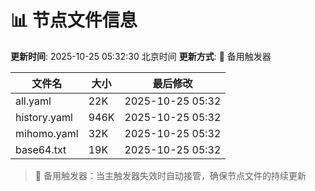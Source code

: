 # 📊 节点文件信息

**更新时间**: 2025-10-25 05:32:30 北京时间
**更新方式**: 🔄 备用触发器

| 文件名 | 大小 | 最后修改 |
|--------|------|----------|
| all.yaml | 22K | 2025-10-25 05:32 |
| history.yaml | 946K | 2025-10-25 05:32 |
| mihomo.yaml | 32K | 2025-10-25 05:32 |
| base64.txt | 19K | 2025-10-25 05:32 |

> 🔄 备用触发器：当主触发器失效时自动接管，确保节点文件的持续更新
